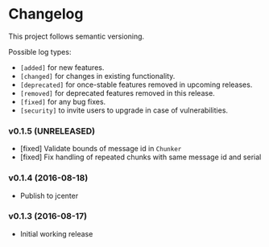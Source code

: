 # Changelog

This project follows semantic versioning.

Possible log types:

- `[added]` for new features.
- `[changed]` for changes in existing functionality.
- `[deprecated]` for once-stable features removed in upcoming releases.
- `[removed]` for deprecated features removed in this release.
- `[fixed]` for any bug fixes.
- `[security]` to invite users to upgrade in case of vulnerabilities.


### v0.1.5 (UNRELEASED)

- [fixed] Validate bounds of message id in `Chunker`
- [fixed] Fix handling of repeated chunks with same message id and serial

### v0.1.4 (2016-08-18)

- Publish to jcenter

### v0.1.3 (2016-08-17)

- Initial working release
